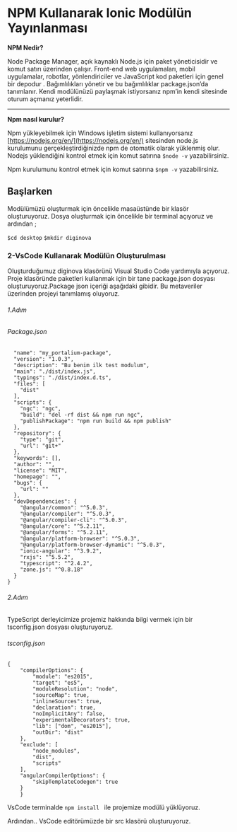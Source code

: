    # NPM Kullanarak Ionic Modülün Yayınlanması
   
**NPM Nedir?**

 Node Package Manager, açık kaynaklı  Node.js için paket yöneticisidir  ve komut satırı üzerinden çalışır. Front-end web uygulamaları, mobil uygulamalar, robotlar, yönlendiriciler ve JavaScript kod paketleri için genel bir depodur . Bağımlılıkları yönetir ve bu bağımlılıklar package.json’da tanımlanır. Kendi modülünüzü paylaşmak istiyorsanız npm’in kendi sitesinde oturum açmanız yeterlidir.
 
 ---
**Npm nasıl kurulur?**

 Npm yükleyebilmek için Windows işletim sistemi kullanıyorsanız [https://nodejs.org/en/](https://nodejs.org/en/) sitesinden node.js kurulumunu gerçekleştirdiğinizde npm de otomatik olarak yüklenmiş olur.
Nodejs yüklendiğini kontrol etmek için komut satırına `$node -v`  yazabilirsiniz.




Npm kurulumunu kontrol etmek için komut satırına `$npm -v` yazabilirsiniz.




## Başlarken

Modülümüzü oluşturmak için öncelikle masaüstünde bir klasör oluşturuyoruz.
Dosya oluşturmak için öncelikle bir terminal açıyoruz ve ardından ;

   `$cd desktop`
   `$mkdir diginova`
   
   
 
 ### 2-VsCode Kullanarak Modülün Oluşturulması
Oluşturduğumuz diginova klasörünü Visual Studio Code yardımıyla açıyoruz. Proje klasöründe paketleri kullanmak için bir tane package.json dosyası oluşturuyoruz.Package json içeriği aşağıdaki gibidir. Bu metaveriler üzerinden projeyi tanımlamış oluyoruz.

###### 1.Adım

###### Package.json

```{
  "name": "my_portalium-package",
  "version": "1.0.3",
  "description": "Bu benim ilk test modulum",
  "main": "./dist/index.js",
  "typings": "./dist/index.d.ts",
  "files": [
    "dist"
  ],
  "scripts": {
    "ngc": "ngc",
    "build": "del -rf dist && npm run ngc",
    "publishPackage": "npm run build && npm publish"
  },
  "repository": {
    "type": "git",
    "url": "git+"
  },
  "keywords": [],
  "author": "",
  "license": "MIT",
  "homepage": "",
  "bugs": {
    "url": ""
  },
  "devDependencies": {
    "@angular/common": "^5.0.3",
    "@angular/compiler": "^5.0.3",
    "@angular/compiler-cli": "^5.0.3",
    "@angular/core": "^5.2.11",
    "@angular/forms": "^5.2.11",
    "@angular/platform-browser": "^5.0.3",
    "@angular/platform-browser-dynamic": "^5.0.3",
    "ionic-angular": "^3.9.2",
    "rxjs": "^5.5.2",
    "typescript": "^2.4.2",
    "zone.js": "^0.8.18"
  }
}
```
###### 2.Adım

TypeScript derleyicimize projemiz hakkında bilgi vermek için bir tsconfig.json dosyası oluşturuyoruz.

###### tsconfig.json

```
{
    "compilerOptions": {
        "module": "es2015",
        "target": "es5",
        "moduleResolution": "node",
        "sourceMap": true,
        "inlineSources": true,
        "declaration": true,
        "noImplicitAny": false,
        "experimentalDecorators": true,
        "lib": ["dom", "es2015"],
        "outDir": "dist"
    },
    "exclude": [
        "node_modules",
        "dist",
        "scripts"
    ],
    "angularCompilerOptions": {
        "skipTemplateCodegen": true
    }
    }
```

VsCode terminalde `npm install ` ile projemize modülü yüklüyoruz.

Ardından..
VsCode editörümüzde bir src klasörü oluşturuyoruz.
